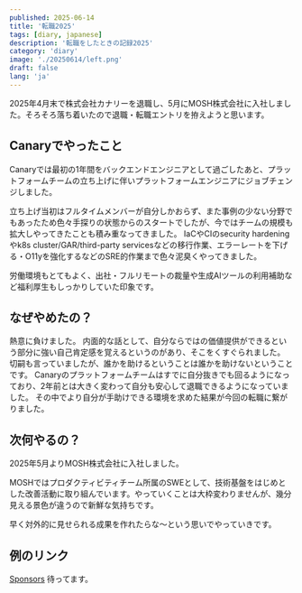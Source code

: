 ```yaml
---
published: 2025-06-14
title: '転職2025'
tags: [diary, japanese]
description: '転職をしたときの記録2025'
category: 'diary'
image: './20250614/left.png'
draft: false
lang: 'ja'
---
```


2025年4月末で株式会社カナリーを退職し、5月にMOSH株式会社に入社しました。そろそろ落ち着いたので退職・転職エントリを拵えようと思います。

## Canaryでやったこと

Canaryでは最初の1年間をバックエンドエンジニアとして過ごしたあと、プラットフォームチームの立ち上げに伴いプラットフォームエンジニアにジョブチェンジしました。

立ち上げ当初はフルタイムメンバーが自分しかおらず、また事例の少ない分野でもあったため色々手探りの状態からのスタートでしたが、今ではチームの規模も拡大しやってきたことも積み重なってきました。
IaCやCIのsecurity hardeningやk8s cluster/GAR/third-party servicesなどの移行作業、エラーレートを下げる・O11yを強化するなどのSRE的作業まで色々泥臭くやってきました。

労働環境もとてもよく、出社・フルリモートの裁量や生成AIツールの利用補助など福利厚生もしっかりしていた印象です。

## なぜやめたの？

熱意に負けました。
内面的な話として、自分ならではの価値提供ができるという部分に強い自己肯定感を覚えるというのがあり、そこをくすぐられました。
切嗣も言っていましたが、誰かを助けるということは誰かを助けないということです。
Canaryのプラットフォームチームはすでに自分抜きでも回るようになっており、2年前とは大きく変わって自分も安心して退職できるようになっていました。
その中でより自分が手助けできる環境を求めた結果が今回の転職に繋がりました。

## 次何やるの？

2025年5月よりMOSH株式会社に入社しました。

MOSHではプロダクティビティチーム所属のSWEとして、技術基盤をはじめとした改善活動に取り組んでいます。やっていくことは大枠変わりませんが、幾分見える景色が違うので新鮮な気持ちです。

早く対外的に見せられる成果を作れたらな～という思いでやっていきです。

## 例のリンク

[Sponsors](https://github.com/sponsors/JohnTitor) 待ってます。
